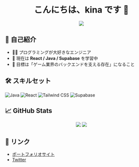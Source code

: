<h1 align="center">こんにちは、kina です 👋</h1>

<p align="center">
  <img src="https://readme-typing-svg.herokuapp.com?center=true&lines=Passionate+Programmer;Fullstack+Engineer;React+%26+Java+Lover" />
</p>

## 💫 自己紹介

- 🧑‍💻 プログラミングが大好きなエンジニア
- 🌱 現在は **React / Java / Supabase** を学習中
- 🎯 目標は「ゲーム業界のバックエンドを支える存在」になること

## 🛠️ スキルセット

![Java](https://img.shields.io/badge/-Java-007396?style=flat-square&logo=java)
![React](https://img.shields.io/badge/-React-61DAFB?style=flat-square&logo=react)
![Tailwind CSS](https://img.shields.io/badge/-Tailwind-38B2AC?style=flat-square&logo=tailwind-css)
![Supabase](https://img.shields.io/badge/-Supabase-3FCF8E?style=flat-square&logo=supabase)

## 📈 GitHub Stats

<p align="center">
  <img src="https://github-readme-stats.vercel.app/api?username=kina-dev&show_icons=true&theme=radical" />
  <img src="https://github-readme-stats.vercel.app/api/top-langs/?username=kina-dev&layout=compact&theme=radical" />
</p>

## 🔗 リンク

- [ポートフォリオサイト](https://kina.dev)
- [Twitter](https://twitter.com/your_twitter)
